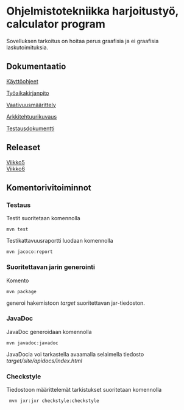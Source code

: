 # Ohjelmistotekniikka harjoitustyö, calculator program
Sovelluksen tarkoitus on hoitaa perus graafisia ja ei graafisia laskutoimituksia.


## Dokumentaatio
[Käyttöohjeet](https://github.com/JaakkoRE/ot-harjoitustyo/blob/master/Laskin%20Sovellus/Dokumentaatio/K%C3%A4ytt%C3%B6ohje.md)

[Työaikakirjanpito](https://github.com/JaakkoRE/ot-harjoitustyo/blob/master/Laskin%20Sovellus/Dokumentaatio/Ty%C3%B6aikakirjanpito.md) 

[Vaativuusmäärittely](https://github.com/JaakkoRE/ot-harjoitustyo/blob/master/Laskin%20Sovellus/Dokumentaatio/Vaatimusm%C3%A4%C3%A4rittely.md) 

[Arkkitehtuurikuvaus](https://github.com/JaakkoRE/ot-harjoitustyo/blob/master/Laskin%20Sovellus/Dokumentaatio/arkkitehtuuri.md)

[Testausdokumentti](https://github.com/JaakkoRE/ot-harjoitustyo/blob/master/Laskin%20Sovellus/Dokumentaatio/Testaus.md)

## Releaset
[Viikko5](https://github.com/JaakkoRE/ot-harjoitustyo/releases/tag/viikko5) <br>
[Viikko6](https://github.com/JaakkoRE/ot-harjoitustyo/releases/tag/Viikko6)
## Komentorivitoiminnot
### Testaus

Testit suoritetaan komennolla
```
mvn test
```
Testikattavuusraportti luodaan komennolla
```
mvn jacoco:report
```
### Suoritettavan jarin generointi

Komento

```
mvn package
```

generoi hakemistoon _target_ suoritettavan jar-tiedoston. 

### JavaDoc

JavaDoc generoidaan komennolla

```
mvn javadoc:javadoc
```

JavaDocia voi tarkastella avaamalla selaimella tiedosto _target/site/apidocs/index.html_
### Checkstyle

Tiedostoon määrittelemät tarkistukset suoritetaan komennolla
```
 mvn jxr:jxr checkstyle:checkstyle
```
